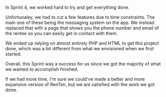 In Sprint 4, we worked hard to try and get everything done. 

Unfortunaley, we had to cut a few features due to time constraints.
The main one of these being the messaging system on the app. We instead replaced that with a page that shows you the phone number and email of the rentee so you can easily get in contact with them.

We ended up relying on almost entirely PHP and HTML to get this project done, which was a bit different from what we envisioned when we first started.

Overall, this Sprint was a success for us since we got the majority of what we wanted to accomplish finished.

If we had more time, I'm sure we could've made a better and more expansive version of RenTen, but we are satisfied with the work we got done.